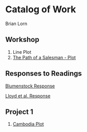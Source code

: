 # Catalog of Work

Brian Lorn

## Workshop

1. Line Plot
2. [The Path of a Salesman - Plot](https://github.com/Brian-Lorn/workshop/blob/master/The%20Path%20of%20a%20Salesman.png)

## Responses to Readings

[Blumenstock Response](https://github.com/Brian-Lorn/workshop/blob/master/blumenstock.md)

[Lloyd et al. Response](https://github.com/Brian-Lorn/workshop/blob/master/Lloyd.md)

## Project 1

1. [Cambodia Plot](https://github.com/Brian-Lorn/workshop/blob/master/cambodia.png)
